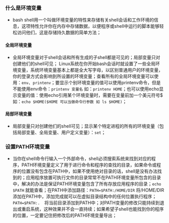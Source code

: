 ### 什么是环境变量
+ bash shell用一个叫做环境变量的特性来存储有关shell会话和工作环境的信息，这项特性允许你在内存中存储数据，以便程序或shell中运行的脚本能够轻松访问他们，这是存储持久数据的简单方法；
#### 全局环境变量
+ 全局环境变量对于shell会话和所有生成的子shell都是可见的；局部变量只对创建他们的shell可见； Linux系统在你开始bash会话时就设置了一些全局环境变量，系统环境变量基本上都是全大写字母，以区别普通用户的环境变量，你的登录方式会影响到所设置的环境变量；查看所有的全局环境变量可以使用：`env`、`printenv`；要显示个别环境变量的值可以使用printenv命令，但是不能使用env命令：`printenv 变量名` 如：`printenv HOME`；也可以使用echo显示变量的值：使用echo引用某个环境变量时，需要在变量前加一个美元符号$ 如：`echo $HOME($HOME 可以当做命令行参数 如 ls $HOME)`；
#### 局部环境变量
+ 局部变量只对创建他们的shell可见；显示某个特定进程的所有的环境变量（包括局部变量、全局变量、用户定义变量）：`set`；
### 设置PATH环境变量
+ 当你在shell命令行输入一个外部命令，shell必须搜索系统来找到对应的程序，PATH环境变量定义了用于进行命令和程序的查找的目录，如果命令或程序的位置没有包含在PATH中，如果不使用绝对目录的话，shell是没有办法找到的；应用程序放置可执行文件的目录常常不在PATH环境变量所包含的目录中，解决的办法是保证PATH环境变量包含了所有存放应用程序的目录；`echo $PATH`  就能查看；在PATH中添加路径：`PATH=$PATH:/HOME/DIR` 将/HOME/DIR添加在PATH中，添加完成就可以在虚拟目录结构中的任何位置执行程序；`PATH=$PATH:.  `将当前目录添加到PATH中；对PATH变量的修改只能持续到退出或重启系统，这种效果并不会一直持续；如果希望子shell也能找到你的程序的位置，一定要记住把修改后的PATH环境变量导出；
